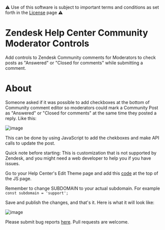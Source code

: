 ⚠️ Use of this software is subject to important terms and conditions as set forth in the [License](https://aculligan.github.io/license) page ⚠️

# Zendesk Help Center Community Moderator Controls

Add controls to Zendesk Community comments for Moderators to check posts as "Answered" or "Closed for comments" while submitting a comment.

# About

Someone asked if it was possible to add checkboxes at the bottom of Community comment editor so moderators could mark a Community Post as "Answered" or "Closed for comments" at the same time they posted a reply. Like this:

![image](https://support.zendesk.com/hc/user_images/qfOi7IsThje9k325lBgrMg.png)

This can be done by using JavaScript to add the chekboxes and make API calls to update the post.

Quick note before starting: This is customization that is not supported by Zendesk, and you might need a web developer to help you if you have issues.

Go to your Help Center's Edit Theme page and add this [code](/script.js) at the top of the JS page.

Remember to change SUBDOMAIN to your actual subdomain. For example ```const subdomain = 'support';```

Save and publish the changes, and that's it. Here is what it will look like:

![image](https://support.zendesk.com/hc/user_images/9jZXkE-bmpUvggJaDLlhgg.gif)

Please submit bug reports [here](https://github.com/aculligan/Zendesk_Help_Center_Community_Moderator_Controls/issues). Pull requests are welcome.
